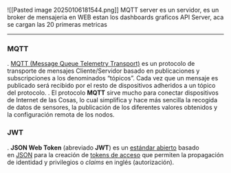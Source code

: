 ![[Pasted image 20250106181544.png]]
MQTT server es un servidor, es un broker de mensajeria
en WEB estan los dashboards graficos
API Server, aca se cargan las 20 primeras metricas




---
### MQTT
. [MQTT (Message Queue Telemetry Transport)](http://www.tst-sistemas.es/mqtt/) es un protocolo de transporte de mensajes Cliente/Servidor basado en publicaciones y subscripciones a los denominados “tópicos”. Cada vez que un mensaje es publicado será recibido por el resto de dispositivos adheridos a un tópico del protocolo. . El protocolo **MQTT** sirve mucho para conectar dispositivos de Internet de las Cosas, lo cual simplifica y hace más sencilla la recogida de datos de sensores, la publicación de los diferentes valores obtenidos y la configuración remota de los nodos.
### **JWT**

. **JSON Web Token** (abreviado **JWT**) es un [estándar abierto](https://es.wikipedia.org/wiki/Est%C3%A1ndar_abierto) basado en [JSON](https://es.wikipedia.org/wiki/JSON) para la creación de [tokens de acceso](https://es.wikipedia.org/w/index.php?title=Tokens_de_acceso&action=edit&redlink=1) que permiten la propagación de identidad y privilegios o _claims_ en inglés (autorización).